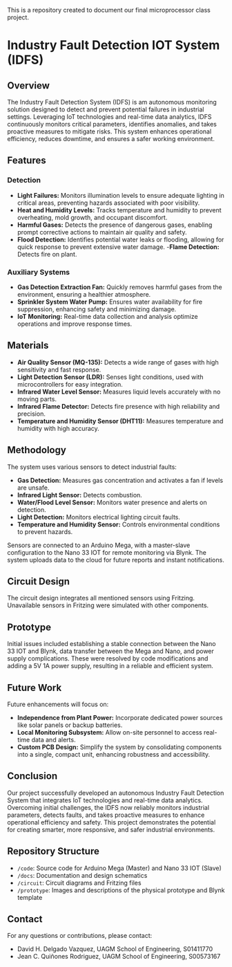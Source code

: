 This is a repository created to document our final microprocessor class project.

# Industry Fault Detection IOT System (IDFS)

## Overview

The Industry Fault Detection System (IDFS) is am autonomous monitoring solution designed to detect and prevent potential failures in industrial settings. Leveraging IoT technologies and real-time data analytics, IDFS continuously monitors critical parameters, identifies anomalies, and takes proactive measures to mitigate risks. This system enhances operational efficiency, reduces downtime, and ensures a safer working environment.

## Features

### Detection
- **Light Failures:** Monitors illumination levels to ensure adequate lighting in critical areas, preventing hazards associated with poor visibility.
- **Heat and Humidity Levels:** Tracks temperature and humidity to prevent overheating, mold growth, and occupant discomfort.
- **Harmful Gases:** Detects the presence of dangerous gases, enabling prompt corrective actions to maintain air quality and safety.
- **Flood Detection:** Identifies potential water leaks or flooding, allowing for quick response to prevent extensive water damage.
-**Flame Detection:** Detects fire on plant.

### Auxiliary Systems
- **Gas Detection Extraction Fan:** Quickly removes harmful gases from the environment, ensuring a healthier atmosphere.
- **Sprinkler System Water Pump:** Ensures water availability for fire suppression, enhancing safety and minimizing damage.
- **IoT Monitoring:** Real-time data collection and analysis optimize operations and improve response times.

## Materials
- **Air Quality Sensor (MQ-135):** Detects a wide range of gases with high sensitivity and fast response.
- **Light Detection Sensor (LDR):** Senses light conditions, used with microcontrollers for easy integration.
- **Infrared Water Level Sensor:** Measures liquid levels accurately with no moving parts.
- **Infrared Flame Detector:** Detects fire presence with high reliability and precision.
- **Temperature and Humidity Sensor (DHT11):** Measures temperature and humidity with high accuracy.

## Methodology
The system uses various sensors to detect industrial faults:
- **Gas Detection:** Measures gas concentration and activates a fan if levels are unsafe.
- **Infrared Light Sensor:** Detects combustion.
- **Water/Flood Level Sensor:** Monitors water presence and alerts on detection.
- **Light Detection:** Monitors electrical lighting circuit faults.
- **Temperature and Humidity Sensor:** Controls environmental conditions to prevent hazards.

Sensors are connected to an Arduino Mega, with a master-slave configuration to the Nano 33 IOT for remote monitoring via Blynk. The system uploads data to the cloud for future reports and instant notifications.

## Circuit Design
The circuit design integrates all mentioned sensors using Fritzing. Unavailable sensors in Fritzing were simulated with other components.

## Prototype
Initial issues included establishing a stable connection between the Nano 33 IOT and Blynk, data transfer between the Mega and Nano, and power supply complications. These were resolved by code modifications and adding a 5V 1A power supply, resulting in a reliable and efficient system.

## Future Work
Future enhancements will focus on:
- **Independence from Plant Power:** Incorporate dedicated power sources like solar panels or backup batteries.
- **Local Monitoring Subsystem:** Allow on-site personnel to access real-time data and alerts.
- **Custom PCB Design:** Simplify the system by consolidating components into a single, compact unit, enhancing robustness and accessibility.

## Conclusion
Our project successfully developed an autonomous Industry Fault Detection System that integrates IoT technologies and real-time data analytics. Overcoming initial challenges, the IDFS now reliably monitors industrial parameters, detects faults, and takes proactive measures to enhance operational efficiency and safety. This project demonstrates the potential for creating smarter, more responsive, and safer industrial environments.

## Repository Structure
- `/code`: Source code for Arduino Mega (Master) and Nano 33 IOT (Slave)
- `/docs`: Documentation and design schematics
- `/circuit`: Circuit diagrams and Fritzing files
- `/prototype`: Images and descriptions of the physical prototype and Blynk template

## Contact
For any questions or contributions, please contact:
- David H. Delgado Vazquez, UAGM School of Engineering, S01411770
- Jean C. Quiñones Rodriguez, UAGM School of Engineering, S00573167
